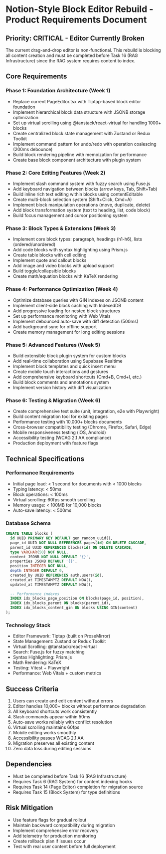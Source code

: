 # Notion-Style Block Editor Rebuild - Product Requirements Document

## Priority: CRITICAL - Editor Currently Broken

The current drag-and-drop editor is non-functional. This rebuild is blocking all content creation and must be completed before Task 16 (RAG Infrastructure) since the RAG system requires content to index.

## Core Requirements

### Phase 1: Foundation Architecture (Week 1)
- Replace current PageEditor.tsx with Tiptap-based block editor foundation
- Implement hierarchical block data structure with JSONB storage optimization
- Set up virtual scrolling using @tanstack/react-virtual for handling 1000+ blocks
- Create centralized block state management with Zustand or Redux Toolkit
- Implement command pattern for undo/redo with operation coalescing (200ms debounce)
- Build block rendering pipeline with memoization for performance
- Create base block component architecture with plugin system

### Phase 2: Core Editing Features (Week 2)
- Implement slash command system with fuzzy search using Fuse.js
- Add keyboard navigation between blocks (arrow keys, Tab, Shift+Tab)
- Build inline rich text editing within blocks using contentEditable
- Create multi-block selection system (Shift+Click, Cmd+A)
- Implement block manipulation operations (move, duplicate, delete)
- Add block transformation system (text to heading, list, code block)
- Build focus management and cursor positioning system

### Phase 3: Block Types & Extensions (Week 3)
- Implement core block types: paragraph, headings (h1-h6), lists (ordered/unordered)
- Add code blocks with syntax highlighting using Prism.js
- Create table blocks with cell editing
- Implement quote and callout blocks
- Add image and video blocks with upload support
- Build toggle/collapsible blocks
- Create math/equation blocks with KaTeX rendering

### Phase 4: Performance Optimization (Week 4)
- Optimize database queries with GIN indexes on JSONB content
- Implement client-side block caching with IndexedDB
- Add progressive loading for nested block structures
- Set up performance monitoring with Web Vitals
- Implement debounced auto-save with diff detection (500ms)
- Add background sync for offline support
- Create memory management for long editing sessions

### Phase 5: Advanced Features (Week 5)
- Build extensible block plugin system for custom blocks
- Add real-time collaboration using Supabase Realtime
- Implement block templates and quick insert menu
- Create mobile touch interactions and gestures
- Add comprehensive keyboard shortcuts (Cmd+B, Cmd+I, etc.)
- Build block comments and annotations system
- Implement version history with diff visualization

### Phase 6: Testing & Migration (Week 6)
- Create comprehensive test suite (unit, integration, e2e with Playwright)
- Build content migration tool for existing pages
- Performance testing with 10,000+ blocks documents
- Cross-browser compatibility testing (Chrome, Firefox, Safari, Edge)
- Mobile responsiveness testing (iOS, Android)
- Accessibility testing (WCAG 2.1 AA compliance)
- Production deployment with feature flags

## Technical Specifications

### Performance Requirements
- Initial page load: < 1 second for documents with < 1000 blocks
- Typing latency: < 50ms
- Block operations: < 100ms
- Virtual scrolling: 60fps smooth scrolling
- Memory usage: < 100MB for 10,000 blocks
- Auto-save latency: < 500ms

### Database Schema
```sql
CREATE TABLE blocks (
  id UUID PRIMARY KEY DEFAULT gen_random_uuid(),
  page_id UUID NOT NULL REFERENCES pages(id) ON DELETE CASCADE,
  parent_id UUID REFERENCES blocks(id) ON DELETE CASCADE,
  type VARCHAR(50) NOT NULL,
  content JSONB NOT NULL DEFAULT '{}',
  properties JSONB DEFAULT '{}',
  position INTEGER NOT NULL,
  depth INTEGER DEFAULT 0,
  created_by UUID REFERENCES auth.users(id),
  created_at TIMESTAMPTZ DEFAULT NOW(),
  updated_at TIMESTAMPTZ DEFAULT NOW(),
  
  -- Performance indexes
  INDEX idx_blocks_page_position ON blocks(page_id, position),
  INDEX idx_blocks_parent ON blocks(parent_id),
  INDEX idx_blocks_content_gin ON blocks USING GIN(content)
);
```

### Technology Stack
- Editor Framework: Tiptap (built on ProseMirror)
- State Management: Zustand or Redux Toolkit
- Virtual Scrolling: @tanstack/react-virtual
- Search: Fuse.js for fuzzy matching
- Syntax Highlighting: Prism.js
- Math Rendering: KaTeX
- Testing: Vitest + Playwright
- Performance: Web Vitals + custom metrics

## Success Criteria
1. Users can create and edit content without errors
2. Editor handles 10,000+ blocks without performance degradation
3. All keyboard shortcuts work consistently
4. Slash commands appear within 50ms
5. Auto-save works reliably with conflict resolution
6. Virtual scrolling maintains 60fps
7. Mobile editing works smoothly
8. Accessibility passes WCAG 2.1 AA
9. Migration preserves all existing content
10. Zero data loss during editing sessions

## Dependencies
- Must be completed before Task 16 (RAG Infrastructure)
- Requires Task 6 (RAG System) for content indexing hooks
- Requires Task 14 (Page Editor) completion for migration source
- Requires Task 15 (Block System) for type definitions

## Risk Mitigation
- Use feature flags for gradual rollout
- Maintain backward compatibility during migration
- Implement comprehensive error recovery
- Add telemetry for production monitoring
- Create rollback plan if issues occur
- Test with real user content before full deployment